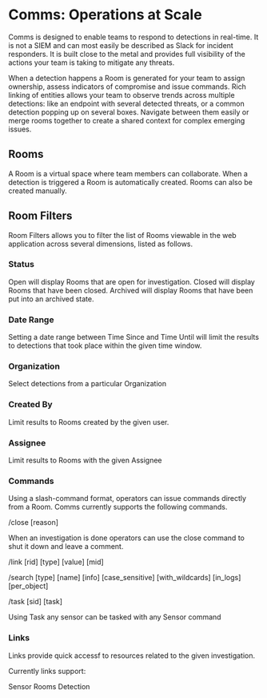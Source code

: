 # Comms: Operations at Scale

Comms is designed to enable teams to respond to detections in real-time. It is not a SIEM and can most easily be described as Slack for incident responders. It is built close to the metal and provides full visibility of the actions your team is taking to mitigate any threats.

When a detection happens a Room is generated for your team to assign ownership, assess indicators of compromise and issue commands. Rich linking of entities allows your team to observe trends across multiple detections: like an endpoint with several detected threats, or a common detection popping up on several boxes. Navigate between them easily or merge rooms together to create a shared context for complex emerging issues.

<!-- As is the case with all things in LimaCharlie, Comms is available through an API as well as the web application. Full documentation on the API can be found [here]().  -->

## Rooms

A Room is a virtual space where team members can collaborate. When a detection is triggered a Room is automatically created. Rooms can also be created manually.

## Room Filters

Room Filters allows you to filter the list of Rooms viewable in the web application across several dimensions, listed as follows.

### Status

Open will display Rooms that are open for investigation.
Closed will display Rooms that have been closed.
Archived will display Rooms that have been put into an archived state.

### Date Range

Setting a date range between Time Since and Time Until will limit the results to detections that took place within the given time window. 

### Organization

Select detections from a particular Organization <link>

### Created By

Limit results to Rooms created by the given user.

### Assignee

Limit results to Rooms with the given Assignee

### Commands

Using a slash-command format, operators can issue commands directly from a Room. Comms currently supports the following commands.

/close [reason]

When an investigation is done operators can use the close command to shut it down and leave a comment.

/link [rid] [type] [value] [mid]

/search [type] [name] [info] [case_sensitive] [with_wildcards] [in_logs] [per_object]

/task [sid] [task]

Using Task any sensor can be tasked with any Sensor command <link> 

### Links

Links provide quick accessf to resources related to the given investigation. 

Currently links support:

Sensor
Rooms
Detection
